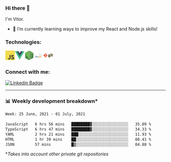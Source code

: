 ### Hi there 👋

I'm Vitor.

- 🌱 I’m currently learning ways to improve my React and Node.js skills!

### Technologies:
<img align="left" alt="Javascript" width="30px" src="https://raw.githubusercontent.com/github/explore/80688e429a7d4ef2fca1e82350fe8e3517d3494d/topics/javascript/javascript.png"/>
<img align="left" alt="VueJs" width="30px" src="https://raw.githubusercontent.com/github/explore/80688e429a7d4ef2fca1e82350fe8e3517d3494d/topics/vue/vue.png"/>
<img align="left" alt="Nodejs" width="30px" src="https://raw.githubusercontent.com/github/explore/80688e429a7d4ef2fca1e82350fe8e3517d3494d/topics/nodejs/nodejs.png" />
<img align="left" alt="Mysql" width="30px" src="https://raw.githubusercontent.com/github/explore/80688e429a7d4ef2fca1e82350fe8e3517d3494d/topics/mysql/mysql.png"/>
<img align="left" alt="Git" width="30px" src="https://raw.githubusercontent.com/github/explore/80688e429a7d4ef2fca1e82350fe8e3517d3494d/topics/git/git.png"/> 

<br /> <br />
### Connect with me:
[![Linkedin Badge](https://img.shields.io/badge/-LinkedIn-blue?style=flat-square&logo=Linkedin&logoColor=white&link=https://www.linkedin.com/in/felipefialho)](https://www.linkedin.com/in/vitorlc)

---

<!-- <p align="center"> <img src="https://komarev.com/ghpvc/?username=vitorlc&label=👀" alt="eitchtee" /> </p> -->
### :bar_chart: Weekly development breakdown*
<!--START_SECTION:waka-->
```text
Week: 25 June, 2021 - 01 July, 2021

JavaScript   6 hrs 56 mins   ████████▓░░░░░░░░░░░░░░░░   35.09 % 
TypeScript   6 hrs 47 mins   ████████▓░░░░░░░░░░░░░░░░   34.33 % 
YAML         2 hrs 21 mins   ███░░░░░░░░░░░░░░░░░░░░░░   11.93 % 
HTML         1 hr 39 mins    ██░░░░░░░░░░░░░░░░░░░░░░░   08.41 % 
JSON         57 mins         █▒░░░░░░░░░░░░░░░░░░░░░░░   04.88 % 
```
<!--END_SECTION:waka-->

**Takes into account other private git repositories*
